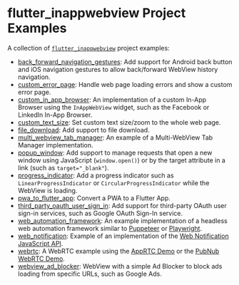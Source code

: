 # flutter_inappwebview Project Examples

A collection of [`flutter_inappwebview`](https://github.com/pichillilorenzo/flutter_inappwebview) project examples:
- [back_forward_navigation_gestures](/back_forward_navigation_gestures/): Add support for Android back button and iOS navigation gestures to allow back/forward WebView history navigation.
- [custom_error_page](/custom_error_page/): Handle web page loading errors and show a custom error page.
- [custom_in_app_browser](/custom_in_app_browser/): An implementation of a custom In-App Browser using the `InAppWebView` widget, such as the Facebook or LinkedIn In-App Browser.
- [custom_text_size](/custom_text_size/): Set custom text size/zoom to the whole web page.
- [file_download](/file_download/): Add support to file download.
- [multi_webview_tab_manager](/multi_webview_tab_manager/): An example of a Multi-WebView Tab Manager implementation.
- [popup_window](/popup_window/): Add support to manage requests that open a new window using JavaScript (`window.open()`) or by the target attribute in a link (such as `target="_blank"`).
- [progress_indicator](/progress_indicator/): Add a progress indicator such as `LinearProgressIndicator` or `CircularProgressIndicator` while the WebView is loading.
- [pwa_to_flutter_app](/pwa_to_flutter_app/): Convert a PWA to a Flutter App.
- [third_party_oauth_user_sign_in](/third_party_oauth_user_sign_in/): Add support for third-party OAuth user sign-in services, such as Google OAuth Sign-In service.
- [web_automation_framework](/web_automation_framework/): An example implementation of a headless web automation framework similar to [Puppeteer](https://github.com/puppeteer/puppeteer) or [Playwright](https://github.com/microsoft/playwright).
- [web_notification](/web_notification/): Example of an implementation of the [Web Notification JavaScript API](https://developer.mozilla.org/en-US/docs/Web/API/Notifications_API).
- [webrtc](/webrtc/): A WebRTC example using the [AppRTC Demo](https://apprtc.webrtcserver.cn/) or the [PubNub WebRTC Demo](https://www.pubnub.com/developers/demos/webrtc/launch/).
- [webview_ad_blocker](/webview_ad_blocker/): WebView with a simple Ad Blocker to block ads loading from specific URLs, such as Google Ads.
